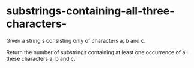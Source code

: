 # substrings-containing-all-three-characters-
Given a string s consisting only of characters a, b and c.

Return the number of substrings containing at least one occurrence of all these characters a, b and c.
